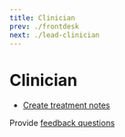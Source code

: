 ```yaml
---
title: Clinician
prev: ./frontdesk
next: ./lead-clinician
---
```


# Clinician

- [Create treatment notes](http://docs.gensolve.com/help/gpm_uk/desktop/Videos/Conditions__Medical_Notes/How_to_Create_Daily_Notes.htm)

Provide [feedback questions](./feedback-questions.md)
